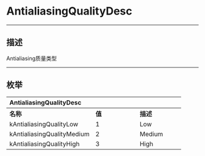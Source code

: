 # AntialiasingQualityDesc

------------------------------------------------------------------------------------------
## 描述

Antialiasing质量类型

------------------------------------------------------------------------------------------
## 枚举

|<div style="width:200px">AntialiasingQualityDesc</div>|<div style="width:100px"></div>|<div style="width:100px"></div>|
|:---|:---|:---|
|**名称**|**值**|**描述**|
|kAntialiasingQualityLow|1|Low|
|kAntialiasingQualityMedium|2|Medium|
|kAntialiasingQualityHigh|3|High|
